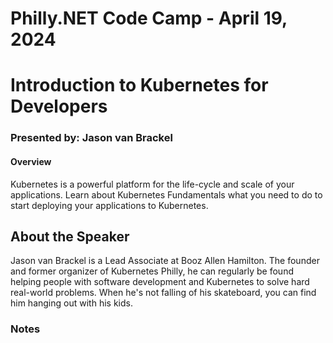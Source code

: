 # Philly.NET Code Camp - April 19, 2024

# Introduction to Kubernetes for Developers

### Presented by: Jason van Brackel

#### Overview
Kubernetes is a powerful platform for the life-cycle and scale of your applications.  Learn about Kubernetes Fundamentals what you need to do to start deploying your applications to Kubernetes.

## About the Speaker

Jason van Brackel is a Lead Associate at Booz Allen Hamilton. The founder and former organizer of Kubernetes Philly, he can regularly be found helping people with software development and Kubernetes to solve hard real-world problems. When he's not falling of his skateboard, you can find him hanging out with his kids.

### Notes
